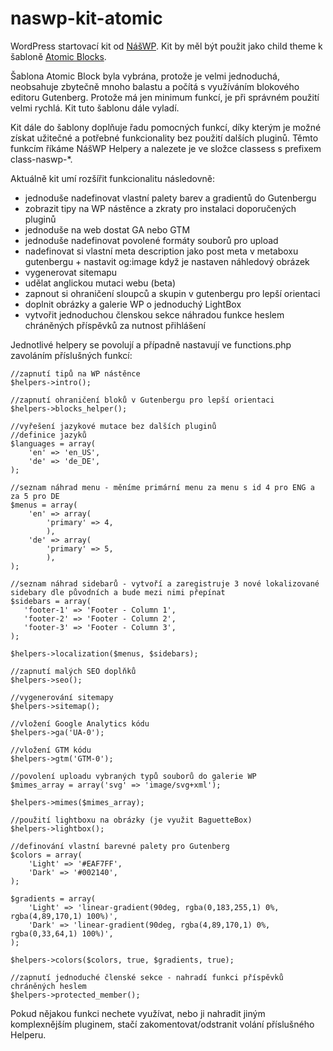 # naswp-kit-atomic

WordPress startovací kit od [NášWP](https://naswp.cz).
Kit by měl být použit jako child theme k šabloně [Atomic Blocks](https://wordpress.org/themes/atomic-blocks/).

Šablona Atomic Block byla vybrána, protože je velmi jednoduchá, neobsahuje zbytečně mnoho balastu a počítá s využíváním blokového editoru Gutenberg. Protože má jen minimum funkcí, je při správném použití velmi rychlá. Kit tuto šablonu dále vyladí.

Kit dále do šablony doplňuje řadu pomocných funkcí, díky kterým je možné získat užitečné a potřebné funkcionality bez použití dalších pluginů. Těmto funkcím říkáme NášWP Helpery a nalezete je ve složce classess s prefixem class-naswp-*.

Aktuálně kit umí rozšířit funkcionalitu následovně:
-   jednoduše nadefinovat vlastní palety barev a gradientů do Gutenbergu
-   zobrazit tipy na WP nástěnce a zkraty pro instalaci doporučených pluginů
-   jednoduše na web dostat GA nebo GTM
-   jednoduše nadefinovat povolené formáty souborů pro upload
-   nadefinovat si vlastní meta description jako post meta v metaboxu gutenbergu + nastavit og:image když je nastaven náhledový obrázek
-   vygenerovat sitemapu
-   udělat anglickou mutaci webu (beta)
-   zapnout si ohraničení sloupců a skupin v gutenbergu pro lepší orientaci
-   doplnit obrázky a galerie WP o jednoduchý LightBox
-   vytvořit jednoduchou členskou sekce náhradou funkce heslem chráněných příspěvků za nutnost přihlášení

Jednotlivé helpery se povolují a případně nastavují ve functions.php zavoláním příslušných funkcí:

    //zapnutí tipů na WP nástěnce
    $helpers->intro();
    
    //zapnutí ohraničení bloků v Gutenbergu pro lepší orientaci
    $helpers->blocks_helper();
    
    //vyřešení jazykové mutace bez dalších pluginů
    //definice jazyků
    $languages = array(
	    'en' => 'en_US',
	    'de' => 'de_DE',
    );
    
    //seznam náhrad menu - měníme primární menu za menu s id 4 pro ENG a za 5 pro DE
    $menus = array(
	    'en' => array(
    	    'primary' => 4,
	    	),
	    'de' => array(
    	    'primary' => 5,
		    ),
    );
    
    //seznam náhrad sidebarů - vytvoří a zaregistruje 3 nové lokalizované sidebary dle původních a bude mezi nimi přepínat
    $sidebars = array(
       'footer-1' => 'Footer - Column 1',
       'footer-2' => 'Footer - Column 2',
       'footer-3' => 'Footer - Column 3',
    );

    $helpers->localization($menus, $sidebars);
    
    //zapnutí malých SEO doplňků
    $helpers->seo();
    
    //vygenerování sitemapy
    $helpers->sitemap();
    
    //vložení Google Analytics kódu
    $helpers->ga('UA-0');
    
    //vložení GTM kódu
    $helpers->gtm('GTM-0');
    
    //povolení uploadu vybraných typů souborů do galerie WP
    $mimes_array = array('svg' => 'image/svg+xml');
    
    $helpers->mimes($mimes_array);
    
    //použití lightboxu na obrázky (je využit BaguetteBox)
    $helpers->lightbox();

    //definování vlastní barevné palety pro Gutenberg
    $colors = array(
    	'Light' => '#EAF7FF',
    	'Dark' => '#002140',
    );
    
    $gradients = array(
    	'Light' => 'linear-gradient(90deg, rgba(0,183,255,1) 0%, rgba(4,89,170,1) 100%)',
    	'Dark' => 'linear-gradient(90deg, rgba(4,89,170,1) 0%, rgba(0,33,64,1) 100%)',
    );
    
    $helpers->colors($colors, true, $gradients, true);
    
    //zapnutí jednoduché členské sekce - nahradí funkci příspěvků chráněných heslem
    $helpers->protected_member();


Pokud nějakou funkci nechete využívat, nebo ji nahradit jiným komplexnějším pluginem, stačí zakomentovat/odstranit volání příslušného Helperu.

